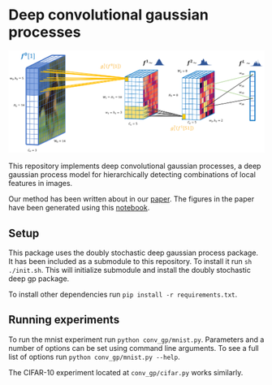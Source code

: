 # Deep convolutional gaussian processes

![Deep convolutional gaussian process](conv-gp.png)

This repository implements deep convolutional gaussian processes, a deep gaussian process model for hierarchically detecting combinations of local features in images.

Our method has been written about in our [paper](https://arxiv.org/abs/1810.03052). The figures in the paper have been generated using this [notebook](notebooks/Inspect.ipynb).

## Setup

This package uses the doubly stochastic deep gaussian process package. It has been included as a submodule to this repository. To install it run `sh ./init.sh`. This will initialize submodule and install the doubly stochastic deep gp package.

To install other dependencies run `pip install -r requirements.txt`.


## Running experiments

To run the mnist experiment run `python conv_gp/mnist.py`. Parameters and a number of options can be set using command line arguments. To see a full list of options run `python conv_gp/mnist.py --help`.

The CIFAR-10 experiment located at `conv_gp/cifar.py` works similarly.



